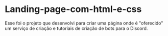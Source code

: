 # Landing-page-com-html-e-css

 Esse foi o projeto que desenvolvi para criar uma página onde é "oferecido" um serviço de criação e tutoriais de criação de bots para o Discord.
